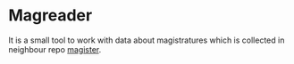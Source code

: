 # Magreader

It is a small tool to work with data about magistratures which is collected in
neighbour repo [magister](https://github.com/amty/magister).
